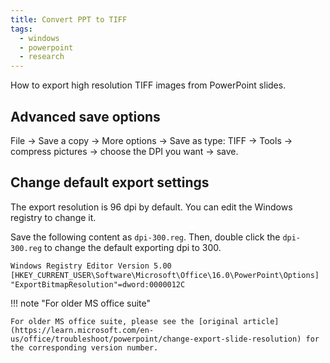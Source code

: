 ```yaml
---
title: Convert PPT to TIFF
tags:
  - windows
  - powerpoint
  - research
---
```


How to export high resolution TIFF images from PowerPoint slides.

## Advanced save options

File -> Save a copy -> More options -> Save as type: TIFF -> Tools -> compress pictures -> choose the DPI you want -> save.

## Change default export settings

The export resolution is 96 dpi by default. You can edit the Windows registry to change it.

Save the following content as `dpi-300.reg`. Then, double click the `dpi-300.reg` to change the default exporting dpi to 300.

```txt title="dpi-300.reg"
Windows Registry Editor Version 5.00
[HKEY_CURRENT_USER\Software\Microsoft\Office\16.0\PowerPoint\Options]
"ExportBitmapResolution"=dword:0000012C
```

!!! note "For older MS office suite"

    For older MS office suite, please see the [original article](https://learn.microsoft.com/en-us/office/troubleshoot/powerpoint/change-export-slide-resolution) for the corresponding version number.
